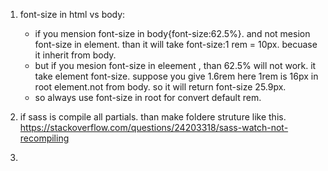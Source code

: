 1. font-size in html vs body:
   - if you mension font-size in body{font-size:62.5%}. and not mesion font-size in element. than it will take font-size:1 rem = 10px. becuase it inherit from body.
   - but if you mesion font-size in eleement , than 62.5% will not work. it take element font-size. suppose you give 1.6rem  here 1rem is 16px in root element.not from body. so it will return font-size 25.9px.
   - so always use font-size in root for convert default rem.

2. if sass is compile all partials. than make foldere struture like this. https://stackoverflow.com/questions/24203318/sass-watch-not-recompiling
3. 